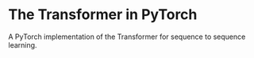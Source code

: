 # The Transformer in PyTorch

A PyTorch implementation of the Transformer for sequence to sequence learning.
